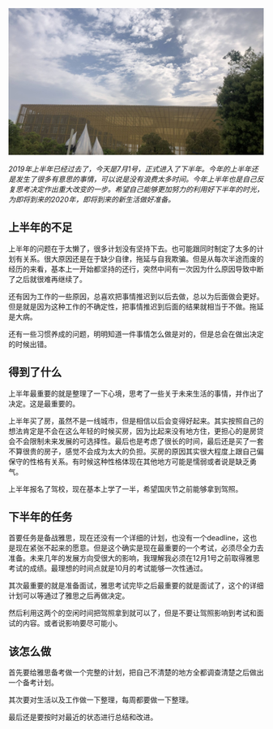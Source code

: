 ![](/../images/20190701232024.jpg)

*2019年上半年已经过去了，今天是7月1号，正式进入了下半年。今年的上半年还是发生了很多有意思的事情，可以说是没有浪费太多时间。今年上半年也是自己反复思考决定作出重大改变的一步。希望自己能够更加努力的利用好下半年的时光，为即将到来的2020年，即将到来的新生活做好准备。*

## 上半年的不足

上半年的问题在于太懒了，很多计划没有坚持下去。也可能跟同时制定了太多的计划有关系。很大原因还是在于缺少自律，拖延与自我欺骗。但是从每次半途而废的经历的来看，基本上一开始都坚持的还行，突然中间有一次因为什么原因导致中断了之后就很难再继续了。

还有因为工作的一些原因，总喜欢把事情推迟到以后去做，总以为后面做会更好。但是就是因为这种工作的不确定性，把事情推迟到后面的结果就相当于不做。拖延是大病。

还有一些习惯养成的问题，明明知道一件事情怎么做是对的，但是总会在做出决定的时候出错。

## 得到了什么

上半年最重要的就是整理了一下心境，思考了一些关于未来生活的事情，并作出了决定。这是最重要的。

上半年买了房，虽然不是一线城市，但是相信以后会变得好起来。其实按照自己的想法肯定是不会在这么年轻的时候买房，因为比起来没有地方住，更担心的是房贷会不会限制未来发展的可选择性。最后也是考虑了很长的时间，最后还是买了一套不算很贵的房子，感觉不会成为太大的负担。买房的原因其实很大程度上跟自己偏保守的性格有关系。有时候这种性格体现在其他地方可能是懦弱或者说是缺乏勇气。

上半年报名了驾校，现在基本上学了一半，希望国庆节之前能够拿到驾照。

## 下半年的任务

首要任务是备战雅思，现在还没有一个详细的计划，也没有一个deadline，这也是现在紧张不起来的愿意。但是这个确实是现在最重要的一个考试，必须尽全力去准备。未来几年的发展方向受很大的影响，我理解我必须在12月1号之前取得雅思考试的成绩。最理想的时间点就是10月的考试能够一次性通过。

其次最重要的就是准备面试，雅思考试完毕之后最重要的就是面试了，这个的详细计划可以等通过了雅思之后再做决定。

然后利用这两个的空闲时间把驾照拿到就可以了，但是不要让驾照影响到考试和面试的内容。或者说影响要尽可能小。

## 该怎么做

首先要给雅思备考做一个完整的计划，把自己不清楚的地方全都调查清楚之后做出一个备考计划。

其次要对生活以及工作做一下整理，每周都要做一下整理。

最后还是要按时对最近的状态进行总结和改进。